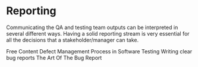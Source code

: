 # Reporting

Communicating the QA and testing team outputs can be interpreted in several different ways. Having a solid reporting stream is very essential for all the decisions that a stakeholder/manager can take.

<ResourceGroupTitle>Free Content</ResourceGroupTitle>
<BadgeLink colorScheme='yellow' badgeText='Read' href='https://www.guru99.com/defect-management-process.html'>Defect Management Process in Software Testing</BadgeLink>
<BadgeLink colorScheme='yellow' badgeText='Read' href='https://automationhacks.io/2020/07/25/writing-clear-bug-reports/'>Writing clear bug reports</BadgeLink>
<BadgeLink colorScheme='yellow' badgeText='Read' href='https://www.ministryoftesting.com/dojo/series/the-testing-planet-2019/lessons/the-art-of-the-bug-report'>The Art Of The Bug Report</BadgeLink>
